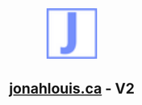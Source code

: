 <div align="center">
    <img src="images\J_logo.png" width="100px" height="100px"></img>
    <h1><a href="https://jonahlouis.ca">jonahlouis.ca</a> - V2</h1>
</div>    

